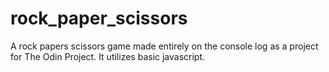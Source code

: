 # rock_paper_scissors
A rock papers scissors game made entirely on the console log as a project for The Odin Project. It utilizes basic javascript.
